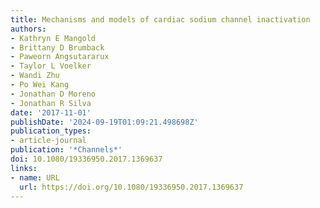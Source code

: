 ```yaml
---
title: Mechanisms and models of cardiac sodium channel inactivation
authors:
- Kathryn E Mangold
- Brittany D Brumback
- Paweorn Angsutararux
- Taylor L Voelker
- Wandi Zhu
- Po Wei Kang
- Jonathan D Moreno
- Jonathan R Silva
date: '2017-11-01'
publishDate: '2024-09-19T01:09:21.498698Z'
publication_types:
- article-journal
publication: '*Channels*'
doi: 10.1080/19336950.2017.1369637
links:
- name: URL
  url: https://doi.org/10.1080/19336950.2017.1369637
---
```

